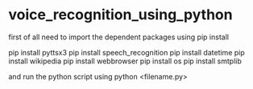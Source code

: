 # voice_recognition_using_python

first of all need to import the dependent packages using pip install

pip install pyttsx3
pip install speech_recognition
pip install datetime
pip install wikipedia
pip install webbrowser
pip install os
pip install smtplib

and run the python script
using
python <filename.py>